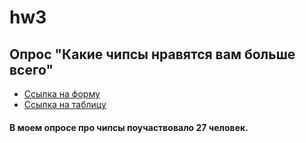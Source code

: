 # hw3
## Опрос "Какие чипсы нравятся вам больше всего"
+ [Ссылка на форму](https://docs.google.com/forms/d/1XOAxckA4dhRxNmXqe6TzTpOeEYlrZQvV--ViWP9JmNo)
+ [Ссылка на таблицу](https://docs.google.com/spreadsheets/d/1nJ8U-sE12Q1GDemg-SsClix1AE1n41T2QvKoPmegMZs/edit#gid=1643012833&fvid=80071692)
#### В моем опросе про чипсы поучаствовало 27 человек. 

